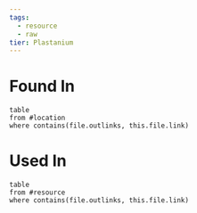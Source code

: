 ```yaml
---
tags:
  - resource
  - raw
tier: Plastanium
---
```

# Found In
```dataview
table
from #location 
where contains(file.outlinks, this.file.link)
```
# Used In
```dataview
table
from #resource
where contains(file.outlinks, this.file.link)
```